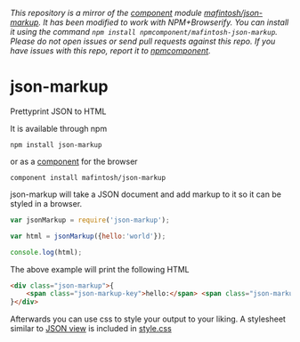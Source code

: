 *This repository is a mirror of the [component](http://component.io) module [mafintosh/json-markup](http://github.com/mafintosh/json-markup). It has been modified to work with NPM+Browserify. You can install it using the command `npm install npmcomponent/mafintosh-json-markup`. Please do not open issues or send pull requests against this repo. If you have issues with this repo, report it to [npmcomponent](https://github.com/airportyh/npmcomponent).*
# json-markup

Prettyprint JSON to HTML

It is available through npm

	npm install json-markup

or as a [component](https://github.com/component/component) for the browser

	component install mafintosh/json-markup

json-markup will take a JSON document and add markup to it so it can be styled in a browser.

``` js
var jsonMarkup = require('json-markup');

var html = jsonMarkup({hello:'world'});

console.log(html);
```

The above example will print the following HTML

``` html
<div class="json-markup">{
	<span class="json-markup-key">hello:</span> <span class="json-markup-string">"world"</span>
}</div>
```

Afterwards you can use css to style your output to your liking.
A stylesheet similar to [JSON view](https://chrome.google.com/webstore/detail/jsonview/chklaanhfefbnpoihckbnefhakgolnmc) is included in [style.css](https://github.com/mafintosh/json-markup/blob/master/style.css)
